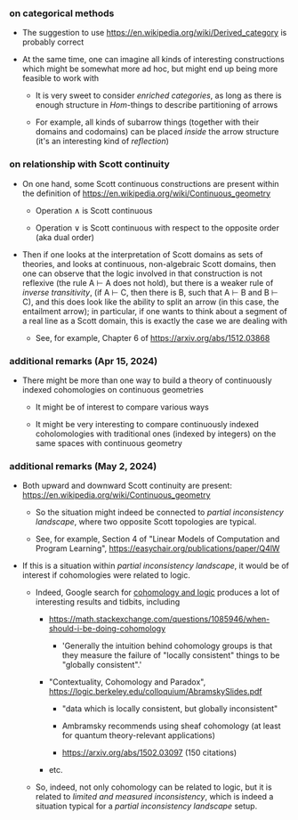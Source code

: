 ### on categorical methods

  * The suggestion to use https://en.wikipedia.org/wiki/Derived_category is probably correct

  * At the same time, one can imagine all kinds of interesting constructions which might be somewhat more ad hoc, but might end up being more feasible to work with

      * It is very sweet to consider _enriched categories_, as long as there is enough structure in _Hom_-things to describe partitioning of arrows
   
      * For example, all kinds of subarrow things (together with their domains and codomains) can be placed _inside_ the arrow structure (it's an interesting kind of _reflection_)
   
 ### on relationship with Scott continuity

   * On one hand, some Scott continuous constructions are present within the definition of https://en.wikipedia.org/wiki/Continuous_geometry

       * Operation ∧ is Scott continuous

       * Operation ∨ is Scott continuous with respect to the opposite order (aka dual order)

   * Then if one looks at the interpretation of Scott domains as sets of theories, and looks at continuous, non-algebraic Scott domains,
     then one can observe that the logic involved in that construction is not reflexive (the rule A ⊢ A does not hold), but there is a weaker rule of
     _inverse transitivity_, (if A ⊢ C, then there is B, such that A ⊢ B and B ⊢ C), and this does look like the ability to
     split an arrow (in this case, the entailment arrow); in particular, if one wants to think about a segment of a real line as a Scott domain,
     this is exactly the case we are dealing with

       * See, for example, Chapter 6 of https://arxiv.org/abs/1512.03868

### additional remarks (Apr 15, 2024)

  * There might be more than one way to build a theory of continuously indexed cohomologies on continuous geometries

     * It might be of interest to compare various ways
   
     * It might be very interesting to compare continuously indexed coholomologies with traditional ones (indexed by integers) on the same spaces with continuous geometry

### additional remarks (May 2, 2024)

  * Both upward and downward Scott continuity are present: https://en.wikipedia.org/wiki/Continuous_geometry

     * So the situation might indeed be connected to _partial inconsistency landscape_, where two opposite Scott topologies are typical.
   
     * See, for example, Section 4 of "Linear Models of Computation and Program Learning", https://easychair.org/publications/paper/Q4lW
   
  * If this is a situation within _partial inconsistency landscape_, it would be of interest if cohomologies were related to logic.

     * Indeed, Google search for [cohomology and logic](https://www.google.com/search?q=cohomology+and+logic) produces a lot of interesting results and tidbits, including        
      
       * https://math.stackexchange.com/questions/1085946/when-should-i-be-doing-cohomology
      
          * 'Generally the intuition behind cohomology groups is that they measure the failure of "locally consistent" things to be "globally consistent".' 
      
       * "Contextuality, Cohomology and Paradox", https://logic.berkeley.edu/colloquium/AbramskySlides.pdf
      
          * "data which is locally consistent, but globally inconsistent"
        
          * Ambramsky recommends using sheaf cohomology (at least for quantum theory-relevant applications)
    
          * https://arxiv.org/abs/1502.03097 (150 citations)
        
       * etc.
      
     * So, indeed, not only cohomology can be related to logic, but it is related to _limited and measured inconsistency_, which is
       indeed a situation typical for a _partial inconsistency landscape_ setup.
